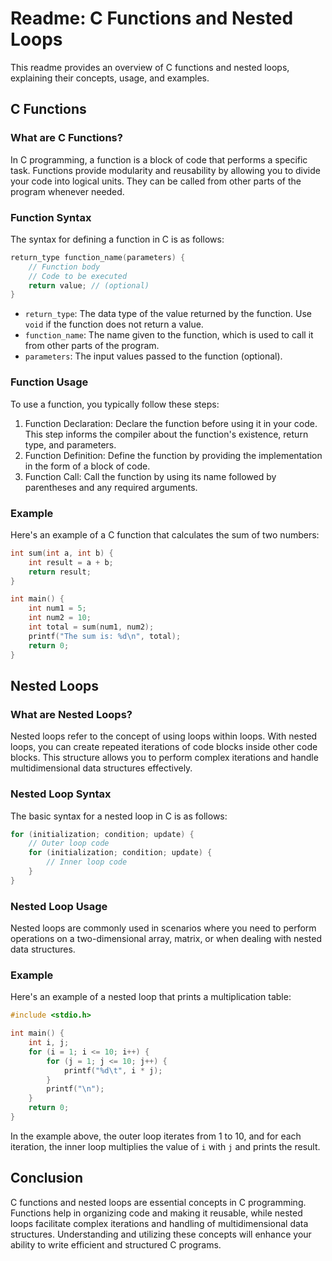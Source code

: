 # Readme: C Functions and Nested Loops

This readme provides an overview of C functions and nested loops, explaining their concepts, usage, and examples.

## C Functions

### What are C Functions?
In C programming, a function is a block of code that performs a specific task. Functions provide modularity and reusability by allowing you to divide your code into logical units. They can be called from other parts of the program whenever needed.

### Function Syntax
The syntax for defining a function in C is as follows:

```c
return_type function_name(parameters) {
    // Function body
    // Code to be executed
    return value; // (optional)
}
```

- `return_type`: The data type of the value returned by the function. Use `void` if the function does not return a value.
- `function_name`: The name given to the function, which is used to call it from other parts of the program.
- `parameters`: The input values passed to the function (optional).

### Function Usage
To use a function, you typically follow these steps:

1. Function Declaration: Declare the function before using it in your code. This step informs the compiler about the function's existence, return type, and parameters.
2. Function Definition: Define the function by providing the implementation in the form of a block of code.
3. Function Call: Call the function by using its name followed by parentheses and any required arguments.

### Example
Here's an example of a C function that calculates the sum of two numbers:

```c
int sum(int a, int b) {
    int result = a + b;
    return result;
}

int main() {
    int num1 = 5;
    int num2 = 10;
    int total = sum(num1, num2);
    printf("The sum is: %d\n", total);
    return 0;
}
```

## Nested Loops

### What are Nested Loops?
Nested loops refer to the concept of using loops within loops. With nested loops, you can create repeated iterations of code blocks inside other code blocks. This structure allows you to perform complex iterations and handle multidimensional data structures effectively.

### Nested Loop Syntax
The basic syntax for a nested loop in C is as follows:

```c
for (initialization; condition; update) {
    // Outer loop code
    for (initialization; condition; update) {
        // Inner loop code
    }
}
```

### Nested Loop Usage
Nested loops are commonly used in scenarios where you need to perform operations on a two-dimensional array, matrix, or when dealing with nested data structures.

### Example
Here's an example of a nested loop that prints a multiplication table:

```c
#include <stdio.h>

int main() {
    int i, j;
    for (i = 1; i <= 10; i++) {
        for (j = 1; j <= 10; j++) {
            printf("%d\t", i * j);
        }
        printf("\n");
    }
    return 0;
}
```

In the example above, the outer loop iterates from 1 to 10, and for each iteration, the inner loop multiplies the value of `i` with `j` and prints the result.

## Conclusion
C functions and nested loops are essential concepts in C programming. Functions help in organizing code and making it reusable, while nested loops facilitate complex iterations and handling of multidimensional data structures. Understanding and utilizing these concepts will enhance your ability to write efficient and structured C programs.
